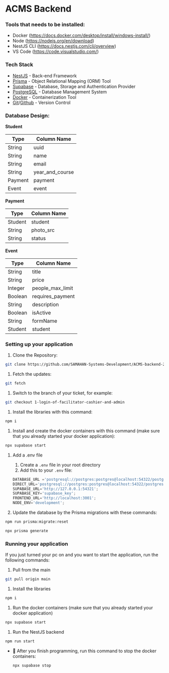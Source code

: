 # **ACMS Backend**

### Tools that needs to be installed:

- Docker (https://docs.docker.com/desktop/install/windows-install/)
- Node (https://nodejs.org/en/download)
- NestJS CLI (https://docs.nestjs.com/cli/overview)
- VS Code (https://code.visualstudio.com/)

### Tech Stack

- [NestJS](https://nestjs.com/) - Back-end Framework
- [Prisma](https://www.prisma.io/) - Object Relational Mapping (ORM) Tool
- [Supabase](https://supabase.com/docs) - Database, Storage and Authentication Provider
- [PostgreSQL](https://www.postgresql.org/) - Database Management System
- [Docker](https://www.docker.com/) - Containerization Tool
- [Git](https://git-scm.com/)/[Github](https://github.com/) - Version Control

### Database Design:

**Student**

| Type    | Column Name     |
| ------- | --------------- |
| String  | uuid            |
| String  | name            |
| String  | email           |
| String  | year_and_course |
| Payment | payment         |
| Event   | event           |

**Payment**

| Type    | Column Name |
| ------- | ----------- |
| Student | student     |
| String  | photo_src   |
| String  | status      |

**Event**

| Type    | Column Name      |
| ------- | ---------------- |
| String  | title            |
| String  | price            |
| Integer | people_max_limit |
| Boolean | requires_payment |
| String  | description      |
| Boolean | isActive         |
| String  | formName         |
| Student | student          |

### Setting up your application

1. Clone the Repository:

```bash
git clone https://github.com/SAMAHAN-Systems-Development/ACMS-backend-2023
```

1. Fetch the updates:

```bash
git fetch
```

1. Switch to the branch of your ticket, for example:

```bash
git checkout 1-login-of-facilitator-cashier-and-admin
```

1. Install the libraries with this command:

```bash
npm i
```

1. Install and create the docker containers with this command (make sure that you already started your docker application):

```bash
npx supabase start
```

1. Add a .env file

   1. Create a `.env` file in your root directory
   2. Add this to your `.env` file:

   ```jsx
   DATABASE_URL ='postgresql://postgres:postgres@localhost:54322/postgres?schema=public';
   DIRECT_URL='postgresql://postgres:postgres@localhost:54322/postgres?schema=public';
   SUPABASE_URL='http://127.0.0.1:54321';
   SUPABASE_KEY='supabase_key';
   FRONTEND_URL='http://localhost:3001';
   NODE_ENV='development';
   ```

2. Update the database by the Prisma migrations with these commands:

```bash
npm run prisma:migrate:reset
```

```bash
npx prisma generate
```

### Running your application

If you just turned your pc on and you want to start the application, run the following commands:

1. Pull from the main

```bash
git pull origin main
```

1. Install the libraries

```bash
npm i
```

1. Run the docker containers (make sure that you already started your docker application)

```bash
npx supabase start
```

1. Run the NestJS backend

```bash
npm run start
```

- 📌 After you finish programming, run this command to stop the docker containers:
  ```bash
  npx supabase stop
  ```
